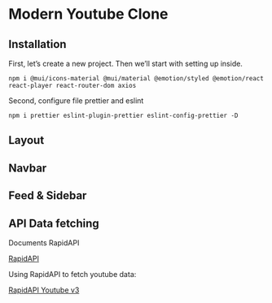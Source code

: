 # Modern Youtube Clone

## Installation

First, let’s create a new project. Then we’ll start with setting up inside.

```
npm i @mui/icons-material @mui/material @emotion/styled @emotion/react react-player react-router-dom axios 
```

Second, configure file prettier and eslint

```
npm i prettier eslint-plugin-prettier eslint-config-prettier -D
```

## Layout 

## Navbar

## Feed & Sidebar

## API Data fetching 

Documents RapidAPI

[RapidAPI](https://rapidapi.com/hub)

Using RapidAPI to fetch youtube data:

[RapidAPI Youtube v3](https://rapidapi.com/ytdlfree/api/youtube-v31?utm_source=youtube.com%2FJavaScriptMastery&utm_medium=referral&utm_campaign=DevRel)


